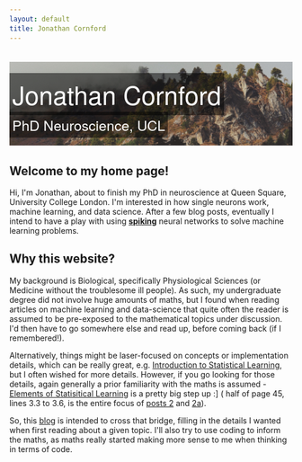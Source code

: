 ```yaml
---
layout: default
title: Jonathan Cornford
---
```


<style>
.banner_image {
      padding-top: 20px;     
 }
 .image_container { 
   position: relative; 
   
   width: 100%; /* for IE 6 */
}
p span{
position: absolute;
   text-align:center;
   left: 0%;
   bottom:10%;
   color: white; 
   font:  25px  'HelveticaNeue-Light', 'Helvetica Neue Light','Helvetica Neue','Open Sans', 'Lora','Arial', 'Times New Roman'; 
   letter-spacing: 0px;  
   background: rgb(0, 0, 0); /* fallback color */
   background: rgba(0, 0, 0, 0.5);
   padding: 5px; 

}
 h1 { 
   position: absolute;
   text-align:center;
   
   left: 0%;
   bottom:25%;
   //width: 100%; 
}
 h1 span { 
   color: white; 
   font:  45px  'HelveticaNeue-Light', 'Helvetica Neue Light','Helvetica Neue','Open Sans', 'Lora','Arial', 'Times New Roman'; 
   letter-spacing: 0px;  
   background: rgb(0, 0, 0); /* fallback color */
   background: rgba(0, 0, 0, 0.5);
   padding: 5px; 
}
@media (max-width: 400px){

    h1 span{
    font-size:30px;
    }
    p span{
    font-size:15px;
    bottom:5%;
    }
    #welcome-to-my-home-page,#why-this-website {
    font-size:25px;
    }
}
</style>

<div class="image_container">
<img class= "banner_image" src="img/color_cropped.jpg">
<h1><span>Jonathan Cornford </span></h1>
<p><span> PhD Neuroscience, UCL</span></p>

</div>

## Welcome to my home page!
Hi, I'm Jonathan, about to finish my PhD in neuroscience at Queen Square, University College London. I'm interested in how single neurons work, machine learning, and data science.
After a few blog posts, eventually I intend to have a play with using [**spiking**](Izhikevich_model/) neural networks to solve machine learning problems.
 
 

## Why this website?
My background is Biological, specifically Physiological Sciences (or Medicine without the troublesome ill people). As such, my undergraduate degree 
did not involve huge amounts of maths, but I found when reading articles on machine learning
 and data-science that quite often the reader is assumed to be pre-exposed to the mathematical topics under discussion. I'd then have to go somewhere else and read
 up, before coming back (if I remembered!).

 Alternatively, things might be laser-focused on concepts
 or implementation details, which can be really great, e.g. [Introduction to Statistical Learning](http://www-bcf.usc.edu/~gareth/ISL/), but I often
 wished for more details. However, if you go looking for those details, again generally a prior familiarity with the maths is assumed - [Elements of Statisitical Learning](https://statweb.stanford.edu/~tibs/ElemStatLearn/)
 is a pretty big step up :] ( half of page 45, lines 3.3 to 3.6, is the entire focus of [posts 2](2017-01-07-least-squares-for-dummies/) and [2a](2017-01-08-scalar-by-vector-derivatives-for-least-squares)). 
 
 
So, this [blog](/blog/) is intended to cross that bridge, filling in the details I wanted when first reading about a given topic. I'll also try to use coding to inform the maths, as maths really started making more sense to me when thinking in terms of code. 

<a href="{{ blog | prepend: site.baseurl }}">